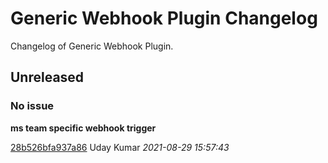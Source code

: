 # Generic Webhook Plugin Changelog
Changelog of Generic Webhook Plugin.
## Unreleased
### No issue

**ms team specific webhook trigger**


[28b526bfa937a86](https://github.com/jenkinsci/generic-webhook-trigger-plugin/commit/28b526bfa937a86) Uday Kumar *2021-08-29 15:57:43*


